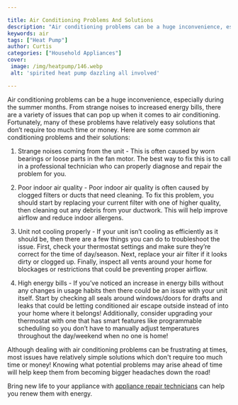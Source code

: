 ```yaml
---

title: Air Conditioning Problems And Solutions
description: "Air conditioning problems can be a huge inconvenience, especially during the summer months. From strange noises to increased energ...read now to learn more"
keywords: air
tags: ["Heat Pump"]
author: Curtis
categories: ["Household Appliances"]
cover: 
 image: /img/heatpump/146.webp
 alt: 'spirited heat pump dazzling all involved'

---
```


Air conditioning problems can be a huge inconvenience, especially during the summer months. From strange noises to increased energy bills, there are a variety of issues that can pop up when it comes to air conditioning. Fortunately, many of these problems have relatively easy solutions that don’t require too much time or money. Here are some common air conditioning problems and their solutions:

1) Strange noises coming from the unit - This is often caused by worn bearings or loose parts in the fan motor. The best way to fix this is to call in a professional technician who can properly diagnose and repair the problem for you. 

2) Poor indoor air quality - Poor indoor air quality is often caused by clogged filters or ducts that need cleaning. To fix this problem, you should start by replacing your current filter with one of higher quality, then cleaning out any debris from your ductwork. This will help improve airflow and reduce indoor allergens. 

3) Unit not cooling properly - If your unit isn’t cooling as efficiently as it should be, then there are a few things you can do to troubleshoot the issue. First, check your thermostat settings and make sure they’re correct for the time of day/season. Next, replace your air filter if it looks dirty or clogged up. Finally, inspect all vents around your home for blockages or restrictions that could be preventing proper airflow. 

4) High energy bills - If you’ve noticed an increase in energy bills without any changes in usage habits then there could be an issue with your unit itself. Start by checking all seals around windows/doors for drafts and leaks that could be letting conditioned air escape outside instead of into your home where it belongs! Additionally, consider upgrading your thermostat with one that has smart features like programmable scheduling so you don’t have to manually adjust temperatures throughout the day/weekend when no one is home! 

Although dealing with air conditioning problems can be frustrating at times, most issues have relatively simple solutions which don't require too much time or money! Knowing what potential problems may arise ahead of time will help keep them from becoming bigger headaches down the road!

Bring new life to your appliance with <a href="/pages/appliance-repair-technicians/">appliance repair technicians</a> can help you renew them with energy.